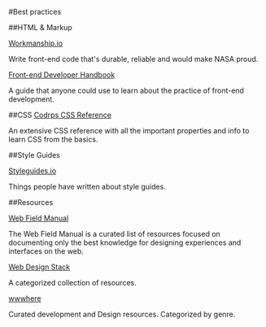 #Best practices

##HTML & Markup

[Workmanship.io](http://workmanship.io)

Write front-end code that's durable, reliable
and would make NASA proud.

[Front-end Developer Handbook](https://frontendmasters.gitbooks.io/front-end-handbook/content/index.html)

A guide that anyone could use to learn about the practice of front-end development.

##CSS
[Codrps CSS Reference](http://tympanus.net/codrops/css_reference/)

An extensive CSS reference with all the important properties and info to learn CSS from the basics.

##Style Guides

[Styleguides.io](http://styleguides.io)

Things people have written about style guides.

##Resources

[Web Field Manual](http://webfieldmanual.com/)

The Web Field Manual is a curated list of resources focused on documenting only the best knowledge for designing experiences and interfaces on the web.

[Web Design Stack](http://webdesignstack.com)

A categorized collection of resources.

[wwwhere](http://wwwhere.io)

Curated development and Design resources. Categorized by genre.
